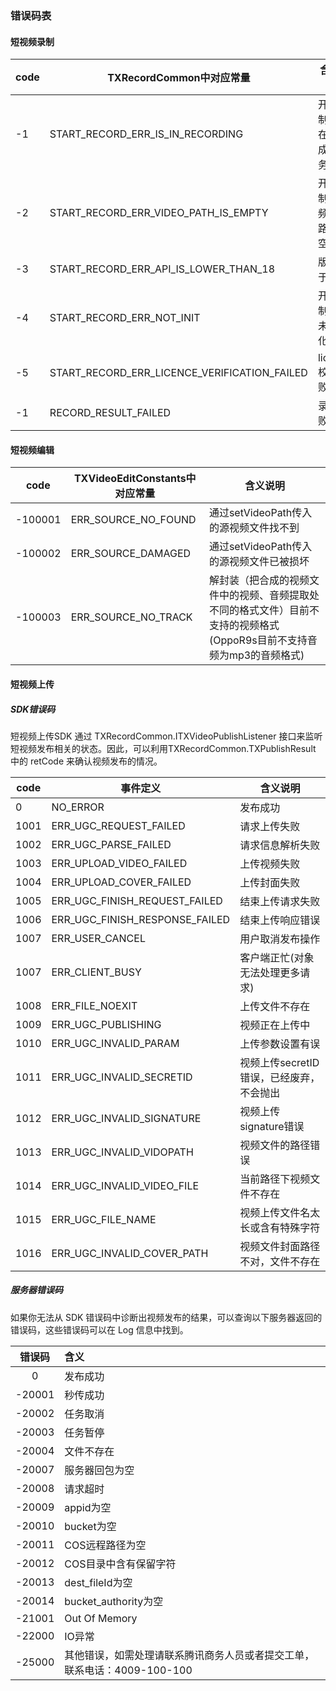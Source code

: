 ### 错误码表
#### 短视频录制

code | TXRecordCommon中对应常量 | 含义说明
---|--- | ---
-1 | START_RECORD_ERR_IS_IN_RECORDING | 开始录制时存在未完成的任务
-2 | START_RECORD_ERR_VIDEO_PATH_IS_EMPTY | 开始录制时视频文件路径为空
-3 | START_RECORD_ERR_API_IS_LOWER_THAN_18 | 版本小于18
-4 | START_RECORD_ERR_NOT_INIT | 开始录制时还未初始化结束
-5 | START_RECORD_ERR_LICENCE_VERIFICATION_FAILED | licence校验失败
-1 | RECORD_RESULT_FAILED | 录制失败

#### 短视频编辑
code | TXVideoEditConstants中对应常量 | 含义说明
---|--- | ---
-100001 | ERR_SOURCE_NO_FOUND | 通过setVideoPath传入的源视频文件找不到
-100002 | ERR_SOURCE_DAMAGED | 通过setVideoPath传入的源视频文件已被损坏
-100003 | ERR_SOURCE_NO_TRACK |  解封装（把合成的视频文件中的视频、音频提取处不同的格式文件）目前不支持的视频格式(OppoR9s目前不支持音频为mp3的音频格式)

#### 短视频上传
##### SDK错误码
短视频上传SDK 通过 TXRecordCommon.ITXVideoPublishListener 接口来监听短视频发布相关的状态。因此，可以利用TXRecordCommon.TXPublishResult 中的 retCode 来确认视频发布的情况。

code | 事件定义 | 含义说明
---|--- | ---
 0  |  NO_ERROR |  发布成功   |
1001  |  ERR_UGC_REQUEST_FAILED |  请求上传失败   |
 1002  |  ERR_UGC_PARSE_FAILED |  请求信息解析失败   |
 1003  |  ERR_UPLOAD_VIDEO_FAILED |   上传视频失败   |
 1004  |  ERR_UPLOAD_COVER_FAILED  |  上传封面失败   |
 1005  |  ERR_UGC_FINISH_REQUEST_FAILED |  结束上传请求失败   |
1006  |  ERR_UGC_FINISH_RESPONSE_FAILED |  结束上传响应错误   |
 1007  |  ERR_USER_CANCEL |  用户取消发布操作  |
 1007  |  ERR_CLIENT_BUSY |  客户端正忙(对象无法处理更多请求)   |
 1008  |  ERR_FILE_NOEXIT |  上传文件不存在   |
 1009  |  ERR_UGC_PUBLISHING  |  视频正在上传中   |
1010  |  ERR_UGC_INVALID_PARAM |  上传参数设置有误   |
 1011  |  ERR_UGC_INVALID_SECRETID |  视频上传secretID错误，已经废弃，不会抛出   |
 1012  |  ERR_UGC_INVALID_SIGNATURE |  视频上传signature错误   |
 1013  |  ERR_UGC_INVALID_VIDOPATH |  视频文件的路径错误   |
 1014  |  ERR_UGC_INVALID_VIDEO_FILE |  当前路径下视频文件不存在   |
 1015  |  ERR_UGC_FILE_NAME |  视频上传文件名太长或含有特殊字符   |
 1016  |  ERR_UGC_INVALID_COVER_PATH |  视频文件封面路径不对，文件不存在 |

##### 服务器错误码  
如果你无法从 SDK 错误码中诊断出视频发布的结果，可以查询以下服务器返回的错误码，这些错误码可以在 Log 信息中找到。

| 错误码      |    含义  |
| :--------: | :--------| 
|   0  |  发布成功 | 
| -20001  |  秒传成功 | 
| -20002  |  任务取消 | 
| -20003  |  任务暂停 | 
| -20004  |  文件不存在 | 
| -20007  | 服务器回包为空 | 
| -20008  |  请求超时 | 
| -20009  |  appid为空 | 
| -20010  |  bucket为空 | 
| -20011  |  COS远程路径为空 | 
| -20012  |  COS目录中含有保留字符 | 
| -20013  |  dest_fileId为空 | 
| -20014  |  bucket_authority为空 | 
| -21001  |  Out Of Memory | 
| -22000  |  IO异常 | 
| -25000  |  其他错误，如需处理请联系腾讯商务人员或者提交工单，联系电话：4009-100-100 | 
